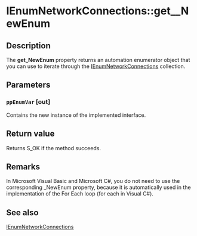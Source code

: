 # IEnumNetworkConnections::get__NewEnum

## Description

The **get_NewEnum** property returns an automation enumerator object that you can use to iterate through the [IEnumNetworkConnections](https://learn.microsoft.com/windows/desktop/api/netlistmgr/nn-netlistmgr-ienumnetworkconnections) collection.

## Parameters

### `ppEnumVar` [out]

Contains the new instance of the implemented interface.

## Return value

Returns S_OK if the method succeeds.

## Remarks

In Microsoft Visual Basic and Microsoft C#, you do not need to use the corresponding _NewEnum property, because it is automatically used in the implementation of the For Each loop (for each in Visual C#).

## See also

[IEnumNetworkConnections](https://learn.microsoft.com/windows/desktop/api/netlistmgr/nn-netlistmgr-ienumnetworkconnections)